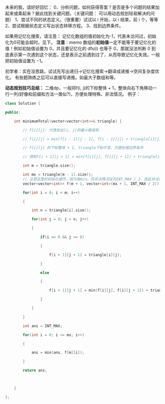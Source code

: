 未来的我，请好好回忆：
0、分析问题，如何获得答案？是否是多个问题的结果加起来或乘起来？据此找到关键问题。（关键问题： 可以用动态规划轻易解决的问题）
1、尝试不同的状态定义。（很重要）试试以 i 开始，以 i 结束，前 i 个，等等
2、尝试根据状态定义写出状态转移方程。
3、找到边界条件。

如果用记忆化搜索，请注意：
记忆化数组的值初始化为-1，代表未访问过，初始化为0可能会超时。见下。
**注意**：memo 数组的**初始值**一定不能等于要记忆化的值！例如初始值设置为 0，并且要记忆化的 dfs(i) 也等于 0，那就没法判断 0 到底表示第一次遇到这个状态，还是表示之前遇到过了，从而导致记忆化失效。一般把初始值设置为 −1。

初学者：实在没思路，试试先写出递归->记忆化搜索->翻译成递推->空间复杂度优化。
有些题熟练之后可以直接写递推。如最大子数组和等。

**动态规划技巧总结：**
二维dp，一般将f(i, j)的下标整体 + 1，整体向右下角移动一行一列(好像和前缀和方法一类似?)，方便处理特殊、非法情况。
例子：
```cpp
class Solution {

public:

    int minimumTotal(vector<vector<int>>& triangle) {

        // f[i][j]: 代表到达(i, j)的最小路径和

        // f[i][j] = min(f[i - 1][j - 1], f[i - 1][j]) + triangle[i][j];

        // f[i][j] 的下标整体 + 1, triangle下标不变，方便处理边界条件

        // 得到f[i + 1][j + 1] = min(f[i][j], f[i][j + 1]) + triangle[i][j];

        int m = triangle.size();

        int mx = triangle[m - 1].size();
		// 注意这里的初始化细节，因为取min，将非法情况设为INT_MAX / 2，因此非法情况取min时自动被过滤！！！
        vector<vector<int>> f(m + 1, vector<int>(mx + 1, INT_MAX / 2));

        for(int i = 0; i < m; i++)

        {

            int n = triangle[i].size();

            for(int j = 0; j < n; j++)

            {

                if(i == 0 && j == 0)

                {

                    f[i + 1][j + 1] = triangle[i][j];

                }

                else

                {

                    f[i + 1][j + 1] = min(f[i][j], f[i][j + 1]) + triangle[i][j];

                }

            }

        }

        int ans = INT_MAX;

        for(int i = 0; i <= mx; i++)

        {

            ans = min(ans, f[m][i]);

        }

        return ans;

  

    }

};
```